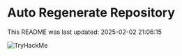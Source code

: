 # Auto Regenerate Repository

This README was last updated: 2025-02-02 21:06:15

 ![TryHackMe](https://tryhackme.com/badge/533634)